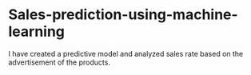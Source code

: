 # Sales-prediction-using-machine-learning
I have created a predictive model and analyzed sales rate based on the advertisement of the products. 
